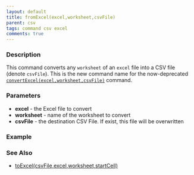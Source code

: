 ```yaml
---
layout: default
title: fromExcel(excel,worksheet,csvFile)
parent: csv
tags: command csv excel
comments: true
---
```



### Description
This command converts any `worksheet` of an `excel` file into a CSV file (denote `csvFile`). This is the new command 
name for the now-deprecated [`convertExcel(excel,worksheet,csvFile)`](convertExcel(excel,worksheet,csvFile)) command.


### Parameters
- **excel** - the Excel file to convert
- **worksheet** - name of the worksheet to convert
- **csvFile** - the destination CSV File. If exist, this file will be overwritten


### Example


### See Also
- [toExcel(csvFile,excel,worksheet,startCell)](toExcel(csvFile,excel,worksheet,startCell))
